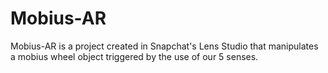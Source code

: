 # Mobius-AR
Mobius-AR is a project created in Snapchat's Lens Studio that manipulates a mobius wheel object triggered by the use of our 5 senses.

